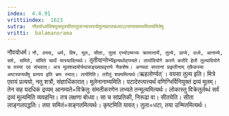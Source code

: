 ```yaml
---
index:  4.4.91
vrittiindex:  1623
sutra:  नौवयोधर्मविषमूलमूलसीतातुलाभ्यास्तार्यतुल्यप्राप्तबध्याऽऽनाम्यसमसमितसंमितेषु
vritti:  balamanorama 
---
```


नौवयोधर्म। `नौ, वयस्, धर्म, विष, मूल, सीता, तुला एभ्योऽष्यभ्यः क्रामात्तार्ये, तुल्ये, प्राप्ये, वध्ये, आनाम्ये, समे, समिते, संमिते चार्थे यत्स्यादित्यर्थः। `तृतीयान्तेभ्य` इत्यर्थाद्गम्यते। तार्यादियोगे करणे कर्तरि हेतौ तुल्यादियोगे च तस्या एव संभवात्। अत्र मूलशब्दयोर्यथासङ्ख्याप्रवृत्तये नैकशेषः। अन्यथा सप्तानां प्रकृतीनाम् एकैकस्या अष्टस्वप्यर्थेषु प्रत्यय इति भ्रमः स्यात्। तार्यमिति। तरीतुं शक्यमित्यर्थः। `ऋहलोर्ण्यत्`। वयसा तुल्य इति। मित्रे एवायं प्रत्ययो, नतु शत्रौ, संज्ञार्धिकारात्। मूलेनानाम्यमिति। पटादेरुत्पत्त्यर्थं वणिग्भिर्विनियुक्तं द्रव्यं मूलम्। तेन सह यदधिकं द्रव्यम् आनम्यते=विक्रेतुः संमतीकरणेन लभ्यते तन्मूल्यमित्यर्थः। लोकास्तु विक्रेतुर्लब्धं सर्वं द्रव्यं मूल्यमिति व्यवहन्ति। तत्र लक्षणा बोध्या। सा च सांप्रतिकी, निरूढा वा। सीतयेति। सीता लाङ्गलपद्धतिः। तया समितं=सङ्गतमित्यर्थः। कृष्टमिति यावत्। तुला=धटा, तया उन्मितमित्यर्थः। 

